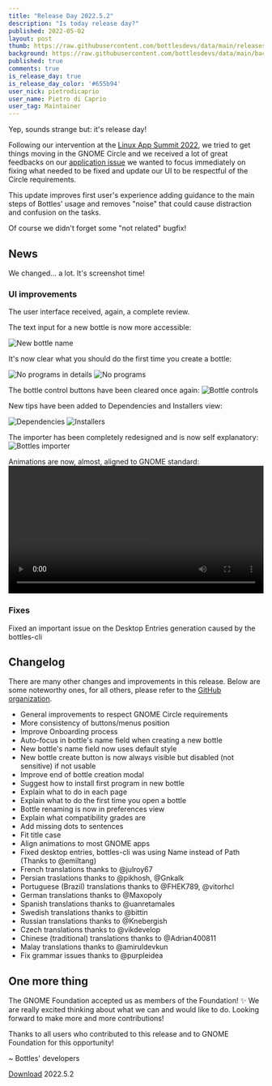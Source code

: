 ```yaml
---
title: "Release Day 2022.5.2"
description: "Is today release day?"
published: 2022-05-02
layout: post
thumb: https://raw.githubusercontent.com/bottlesdevs/data/main/releases/2022.5.2/release-day.png
background: https://raw.githubusercontent.com/bottlesdevs/data/main/backgrounds/2022.5.2.png
published: true
comments: true
is_release_day: true
is_release_day_color: '#655b94'
user_nick: pietrodicaprio
user_name: Pietro di Caprio
user_tag: Maintainer
---
```


Yep, sounds strange but: it's release day!

Following our intervention at the [Linux App Summit 2022](https://conf.linuxappsummit.org/event/4/timetable/#all), 
we tried to get things moving in the GNOME Circle and we received a lot of great feedbacks on our [application issue](https://gitlab.gnome.org/Teams/Circle/-/issues/61) 
we wanted to focus immediately on fixing what needed to be fixed and update our UI to be respectful of the Circle requirements.

This update improves first user's experience adding guidance to the main steps of Bottles' usage and removes "noise" that could 
cause distraction and confusion on the tasks.

Of course we didn't forget some "not related" bugfix!

## News
We changed... a lot. It's screenshot time!

### UI improvements
The user interface received, again, a complete review.

The text input for a new bottle is now more accessible:

![New bottle name](/uploads/bottles-new-bottle-2022.5.2.png)

It's now clear what you should do the first time you create a bottle:

<div class="grid-pics">
    <img src="/uploads/bottles-details-no-programs-2022.5.2.png" title="No programs in details" />
    <img src="/uploads/bottles-no-programs-2022.5.2.png" title="No programs" />
</div>

The bottle control buttons have been cleared once again:
![Bottle controls](/uploads/bottles-ui-buttons-2022.5.2.png)

New tips have been added to Dependencies and Installers view:

<div class="grid-pics">
    <img src="/uploads/bottles-dependencies-title-2022.5.2.png" title="Dependencies" />
    <img src="/uploads/bottles-installers-title-2022.5.2.png" title="Installers" />
</div>

The importer has been completely redesigned and is now self explanatory:
![Bottles importer](/uploads/bottles-importer-2022.5.2.png)

Animations are now, almost, aligned to GNOME standard:
<video style="width: 100%; height: auto;" width="320" height="240" autoplay controls>
  <source src="/uploads/anims.mp4" type="video/mp4">
  Your browser does not support the video tag.
</video>

### Fixes
Fixed an important issue on the Desktop Entries generation caused by the bottles-cli

## Changelog
There are many other changes and improvements in this release. Below are some 
noteworthy ones, for all others, please refer to the [GitHub organization](https://github.com/bottlesdevs).

  * General improvements to respect GNOME Circle requirements
  * More consistency of buttons/menus position
  * Improve Onboarding process
  * Auto-focus in bottle's name field when creating a new bottle
  * New bottle's name field now uses default style
  * New bottle create button is now always visible but disabled (not sensitive) if not usable
  * Improve end of bottle creation modal
  * Suggest how to install first program in new bottle
  * Explain what to do in each page
  * Explain what to do the first time you open a bottle
  * Bottle renaming is now in preferences view
  * Explain what compatibility grades are
  * Add missing dots to sentences
  * Fit title case
  * Align animations to most GNOME apps
  * Fixed desktop entries, bottles-cli was using Name instead of Path (Thanks to @emiltang)
  * French translations thanks to @julroy67
  * Persian traslations thanks to @pikhosh, @Gnkalk
  * Portuguese (Brazil) translations thanks to @FHEK789, @vitorhcl
  * German translations thanks to @Maxopoly
  * Spanish translations thanks to @uanretamales
  * Swedish translations thanks to @bittin
  * Russian translations thanks to @Knebergish
  * Czech translations thanks to @vikdevelop
  * Chinese (traditional) translations thanks to @Adrian400811
  * Malay translations thanks to @amiruldevkun
  * Fix grammar issues thanks to @purpleidea

## One more thing
The GNOME Foundation accepted us as members of the Foundation! ✨
We are really excited thinking about what we can and would like to do. Looking forward to make more and more contributions!

Thanks to all users who contributed to this release and to GNOME Foundation for this opportunity!

~ Bottles' developers

<a class="button" href="/download" style="">Download</a> 2022.5.2
